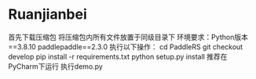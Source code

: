# Ruanjianbei
首先下载压缩包
将压缩包内所有文件放置于同级目录下
环境要求：Python版本==3.8.10
         paddlepaddle==2.3.0
执行以下操作：
cd PaddleRS
git checkout develop
pip install -r requirements.txt
python setup.py install
推荐在PyCharm下运行
执行demo.py
